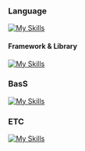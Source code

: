 


### Language
[![My Skills](https://skillicons.dev/icons?i=ts,js,html,css)](https://skillicons.dev)
#### Framework & Library
[![My Skills](https://skillicons.dev/icons?i=next,react,redux,tailwind,styledcomponents)](https://skillicons.dev)

### BasS
[![My Skills](https://skillicons.dev/icons?i=aws,supabase,firebase)](https://skillicons.dev)

### ETC
[![My Skills](https://skillicons.dev/icons?i=github,figma,notion)](https://skillicons.dev)
